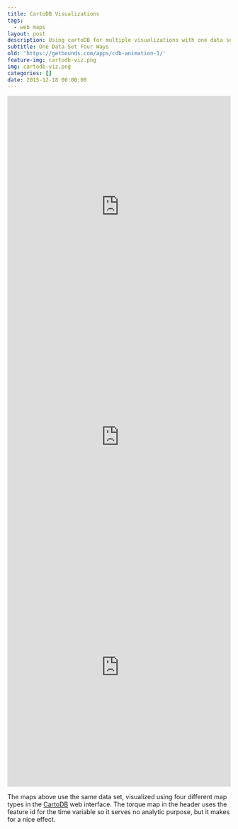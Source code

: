 ```yaml
---
title: CartoDB Visualizations
tags:
  - web maps
layout: post
description: Using cartoDB for multiple visualizations with one data set.
subtitle: One Data Set Four Ways
old: 'https://getbounds.com/apps/cdb-animation-1/'
feature-img: cartodb-viz.png
img: cartodb-viz.png
categories: []
date: 2015-12-18 00:00:00
---
```


<iframe id="cdbmap" width="100%" height="520" frameborder="0" src="https://malcolmtmeyer.cartodb.com/viz/a1c5daa4-a5e6-11e5-a9bb-0e3ff518bd15/embed_map" allowfullscreen webkitallowfullscreen mozallowfullscreen oallowfullscreen msallowfullscreen></iframe>

<iframe width="100%" height="520" frameborder="0" src="https://malcolmtmeyer.cartodb.com/viz/5e2b7d94-a5e1-11e5-9e3f-0e3ff518bd15/embed_map" allowfullscreen webkitallowfullscreen mozallowfullscreen oallowfullscreen msallowfullscreen></iframe>
<iframe width="100%" height="520" frameborder="0" src="https://malcolmtmeyer.cartodb.com/viz/3e76e926-a5e5-11e5-8f8b-0ecd1babdde5/embed_map" allowfullscreen webkitallowfullscreen mozallowfullscreen oallowfullscreen msallowfullscreen></iframe>

The maps above use the same data set, visualized using four different map types in the <a href="https://cartodb.com">CartoDB</a> web interface. The torque map in the header uses the feature id for the time variable so it serves no analytic purpose, but it makes for a nice effect.
